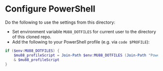 # Configure PowerShell

Do the following to use the settings from this directory:
- Set environment variable `MU88_DOTFILES` for current user to the directory of this cloned repo.
- Add the following to your PowerShell profile (e.g. via `code $PROFILE`):

```powershell
if ($env:MU88_DOTFILES) {
    $mu88_profileScript = Join-Path $env:MU88_DOTFILES (Join-Path "PowerShell" "Microsoft.PowerShell_profile.ps1")
    & $mu88_profileScript
}
```